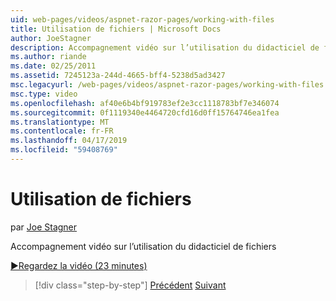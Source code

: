 ```yaml
---
uid: web-pages/videos/aspnet-razor-pages/working-with-files
title: Utilisation de fichiers | Microsoft Docs
author: JoeStagner
description: Accompagnement vidéo sur l’utilisation du didacticiel de fichiers
ms.author: riande
ms.date: 02/25/2011
ms.assetid: 7245123a-244d-4665-bff4-5238d5ad3427
msc.legacyurl: /web-pages/videos/aspnet-razor-pages/working-with-files
msc.type: video
ms.openlocfilehash: af40e6b4bf919783ef2e3cc1118783bf7e346074
ms.sourcegitcommit: 0f1119340e4464720cfd16d0ff15764746ea1fea
ms.translationtype: MT
ms.contentlocale: fr-FR
ms.lasthandoff: 04/17/2019
ms.locfileid: "59408769"
---
```

# <a name="working-with-files"></a>Utilisation de fichiers

par [Joe Stagner](https://github.com/JoeStagner)

Accompagnement vidéo sur l’utilisation du didacticiel de fichiers

[&#9654;Regardez la vidéo (23 minutes)](https://channel9.msdn.com/Blogs/ASP-NET-Site-Videos/working-with-files)

> [!div class="step-by-step"]
> [Précédent](displaying-data-in-a-chart-part-2.md)
> [Suivant](working-with-images.md)
